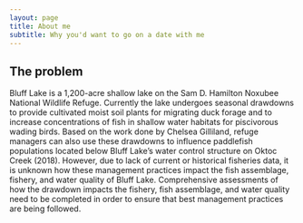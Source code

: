 ```yaml
---
layout: page
title: About me
subtitle: Why you'd want to go on a date with me
---
```


## The problem

Bluff Lake is a 1,200-acre shallow lake on the Sam D. Hamilton Noxubee 
National Wildlife Refuge. Currently the lake undergoes seasonal 
drawdowns to provide cultivated moist soil plants for migrating duck 
forage and to increase concentrations of fish in shallow water habitats 
for piscivorous wading birds. Based on the work done by Chelsea 
Gilliland, refuge managers can also use these drawdowns to influence 
paddlefish populations located below Bluff Lake’s water control 
structure on Oktoc Creek (2018). However, due to lack of current or 
historical fisheries data, it is unknown how these management practices 
impact the fish assemblage, fishery, and water quality of Bluff Lake. 
Comprehensive assessments of how the drawdown impacts the fishery, fish 
assemblage, and water quality need to be completed in order to ensure 
that best management practices are being followed. 
